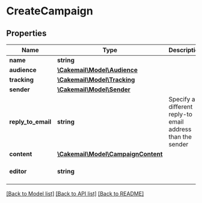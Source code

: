# CreateCampaign

## Properties
Name | Type | Description | Notes
------------ | ------------- | ------------- | -------------
**name** | **string** |  | 
**audience** | [**\Cakemail\Model\Audience**](Audience.md) |  | [optional] 
**tracking** | [**\Cakemail\Model\Tracking**](Tracking.md) |  | [optional] 
**sender** | [**\Cakemail\Model\Sender**](Sender.md) |  | [optional] 
**reply_to_email** | **string** | Specify a different reply-to email address than the sender | [optional] 
**content** | [**\Cakemail\Model\CampaignContent**](CampaignContent.md) |  | [optional] 
**editor** | **string** |  | [optional] [default to 'bee']

[[Back to Model list]](../../README.md#documentation-for-models) [[Back to API list]](../../README.md#documentation-for-api-endpoints) [[Back to README]](../../README.md)

